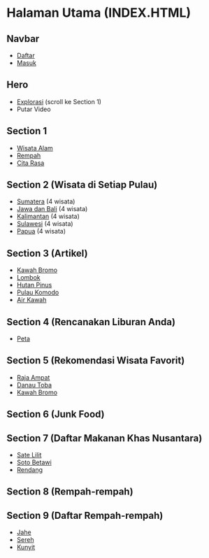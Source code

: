 # Halaman Utama (INDEX.HTML)

## Navbar
- [Daftar](signup.html)
- [Masuk](signin.html)

## Hero
- [Explorasi](#section-1) (scroll ke Section 1)
- Putar Video

## Section 1
- [Wisata Alam](forest.html)
- [Rempah](spice.html)
- [Cita Rasa](taste.html)

## Section 2 (Wisata di Setiap Pulau)
- [Sumatera](#sumatera) (4 wisata)
- [Jawa dan Bali](#jawa-dan-bali) (4 wisata)
- [Kalimantan](#kalimantan) (4 wisata)
- [Sulawesi](#sulawesi) (4 wisata)
- [Papua](#papua) (4 wisata)

## Section 3 (Artikel)
- [Kawah Bromo](articleBromo.html)
- [Lombok](articleLombok.html)
- [Hutan Pinus](articleHutanPinus.html)
- [Pulau Komodo](articleBromo.html)
- [Air Kawah](articleAirPanas.html)

## Section 4 (Rencanakan Liburan Anda)
- [Peta](#section-4-map)

## Section 5 (Rekomendasi Wisata Favorit)
- [Raja Ampat](detailSiteRajaAmpat.html)
- [Danau Toba](detailSiteDanauToba.html)
- [Kawah Bromo](detailSiteBromo.html)

## Section 6 (Junk Food)

## Section 7 (Daftar Makanan Khas Nusantara)
- [Sate Lilit](detailFoodSate.html)
- [Soto Betawi](detailFoodSotoBetawi.html)
- [Rendang](detailFoodRendang.html)

## Section 8 (Rempah-rempah)

## Section 9 (Daftar Rempah-rempah)
- [Jahe](detailRempahJahe.html)
- [Sereh](detailRempahSereh.html)
- [Kunyit](detailRempahKunyit.html)
